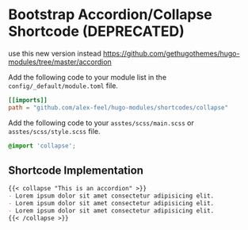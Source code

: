 # Bootstrap Accordion/Collapse Shortcode (DEPRECATED)

use this new version instead <https://github.com/gethugothemes/hugo-modules/tree/master/accordion>

Add the following code to your module list in the `config/_default/module.toml` file.

```toml
[[imports]]
path = "github.com/alex-feel/hugo-modules/shortcodes/collapse"
```

Add the following code to your `asstes/scss/main.scss` or `asstes/scss/style.scss` file.

```scss
@import 'collapse';
```

## Shortcode Implementation

```md
{{< collapse "This is an accordion" >}}
- Lorem ipsum dolor sit amet consectetur adipisicing elit.
- Lorem ipsum dolor sit amet consectetur adipisicing elit.
- Lorem ipsum dolor sit amet consectetur adipisicing elit.
{{< /collapse >}}
```
